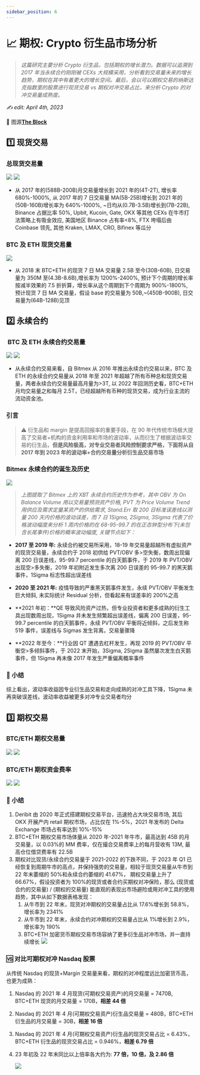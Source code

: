 ```yaml
---
sidebar_position: 6
---
```


# 📈 期权: Crypto 衍生品市场分析

> _这篇研究主要分析 Crypto 衍生品，包括期权的增长潜力。数据可以追溯到 2017 年当永续合约刚刚被 CEXs 大规模采用，分析看到交易量未来的增长趋势，期权在其中有着更大的增长空间。最后，会以可以期权交易的纳斯达克指数里的股票进行现货交易 vs 期权对冲交易占比，来分析 Crypto 的对冲交易量成熟度。_

_✍️ edit: April 4th, 2023_

🔰 图源[**The Block**](https://www.theblock.co/data/crypto-markets/spot)

## 1️⃣ 现货交易

### 总现货交易量

![](https://pbs.twimg.com/media/Fr6zLxJaUAEq9QB?format=png&name=4096x4096)
![](https://pbs.twimg.com/media/Fr6zMVNacAQZAqJ?format=png&name=4096x4096)

- 从 2017 年的(588B-200B)月交易量增长到 2021 年的(4T-2T), 增长率 680%-1000%, 从 2017 年的 7 日交易量 MA(5B-25B)增长到 2021 年的(50B-160B)增长率为 640%-1000%, ~日均从(0.7B-3.5B)增长到(7B-22B), Binance 占据比率 50%, Upbit, Kucoin, Gate, OKX 等其他 CEXs 在牛市打法策略上有吸金效应, 美国地区 Binance 占有率<8%, FTX 垮塌后由 Coinbase 领先, 其他 Kraken, LMAX, CRO, Bifinex 等瓜分

### BTC 及 ETH 现货交易量

![](https://pbs.twimg.com/media/Fr65AqLaMAAmIv_?format=jpg&name=4096x4096)

- 从 2018 末 BTC+ETH 的现货 7 日 MA 交易量 2.5B 至今(30B-60B), 日交易量为 350M 至(4.3B-8.6B),增长率为 1200%-2400%, 预计下个周期的增长率按减半效果的 7.5 折折算，增长率从这个周期到下个周期为 900%-1800%, 预计现货 7 日 MA 交易量，假设 base 的交易量为 50B,~(450B-900B), 日交易量为(64B-128B)见顶

## 2️⃣ 永续合约

###  BTC 及 ETH 永续合约交易量

![](https://pbs.twimg.com/media/Fr65jLzakAA-Tzf?format=png&name=4096x4096)
![](https://pbs.twimg.com/media/Fr65kETaEAAQl-x?format=png&name=4096x4096)

- 从永续合约交易来看，自 Bitmex 从 2016 年推出永续合约交易以来，BTC 及 ETH 的永续合约交易量从 2018 年至 2021 年超越了所有币种总和现货交易量，两者永续合约交易量最高月量为>3T, 以 2022 年回测历史看，BTC+ETH 月均交易量之和每月 2.5T，已经超越所有币种的现货交易，成为行业主流的流动资金池。

### 引言

> ⚠️ 衍生品和 margin 是提高回报率的重要手段，在 90 年代传统市场极大提高了交易者+机构的资金利用率和市场的波动率，从而衍生了根据波动率交易的衍生品，**但是风险极高，对专业交易者风险控制要求严格，下面将从自 2017 年到 2023 年的波动率+合约交易量分析衍生品交易市场**

### Bitmex 永续合约的诞生及历史

![](https://pbs.twimg.com/media/Fr66fXEaEAA2hnU?format=png&name=4096x4096)

> _上图提取了 Bitmex 上的 XBT 永续合约历史作为参考，其中 OBV 为 On Balance Volume 用以交易量预测资产价格, PVT 为 Price Volume Trend 用供应及需求定量某资产的供给需求, Stand.Err 取 200 日标准误差线以测量 200 天内价格的波动误差，而 7 日 1Sigma, 2Sigma, 3Sigma 代表了价格波动幅度来分析 1 周内价格的在 68-95-99.7 的在正态钟型分布下(未包含长尾事件)价格的概率波动幅度, 关键节点如下：_

- **2017 至 2019 年:** 永续合约被交易所采用，18-19 年交易量超越所有虚拟资产的现货交易量，永续合约于 2018 初供给 PVT/OBV 多>空失衡，数周出现偏离 200 日误差线，95-99.7 percentile 的白天鹅事件，于 2019 年 PVT/OBV 出现空>多失衡，2019 年初附近发生多次离 200 日误差的 95-99.7 的黑天鹅事件，1Sigma 标志性超出误差线
- **2020 至 2021 年:** 疫情导致的严重黑天鹅事件发生，永续 PVT/OBV 平衡发生巨大倾斜, 未实际统计 Residual 分析，但看起来有误差率的 200%之高

- **2021 年初：**QE 导致风险资产过热，但专业投资者和更多成熟的衍生工具出现数周出现，1Sigma 并未发生频繁超出误差线，偏离 200 日误差，95-99.7 percentile 的白天鹅事件，永续 PVT/OBV 平衡将近倾斜，之后发生称 519 事件，误差线与 Sigmas 发生背离，交易量骤降

- **2022 年至今：**行业因 QT 遭遇去杠杆发生，再现 2019 的 PVT/OBV 平衡空>多倾斜事件，于 2022 末开始，3Sigma, 2Sigma 虽然屡次发生白天鹅事件，但 1Sigma 再未像 2017 年发生严重偏离概率事件

### 📌 小结

综上看出，波动率收益因专业衍生品交易和走向成熟的对冲工具下降，1Sigma 未再突破误差线，波动率收益被更多对冲专业交易者均分

## 3️⃣ 期权交易

### BTC/ETH 期权交易量

![](https://pbs.twimg.com/media/Fr688zGaAAEDU3N?format=png&name=4096x4096)
![](https://pbs.twimg.com/media/Fr689uxakAAQYos?format=png&name=4096x4096)

### BTC/ETH 期权资金费率

![](https://pbs.twimg.com/media/Fr69af7aUAEETS_?format=jpg&name=4096x4096)
![](https://pbs.twimg.com/media/Fr69bcHakAAbO4r?format=jpg&name=4096x4096)

### 📌 小结

1. Deribit 由 2020 年正式搭建期权交易平台，迅速抢占大块交易市场, 其后 OKX 开展产内 retail 期权市场，占比仅在 1%-5%，2021 年发布的 Delta Exchange 市场占有率达到 10%-15%
2. BTC+ETH 期权交易市场体量从 2020 年-2021 年牛市，最高达到 45B 的月交易量，以 0.03%的 MM 费率，仅在撮合交易费率上的每月营收有 13M, 最高仓位借贷费率有 22.5B
3. 期权对比现货/永续合约交易量于 2021-2022 的下跌不同，于 2023 年 Q1 已经恢复到周期牛市的高点，并保持强势的交易量，相较于现货交易量从牛市到 22 年末萎缩的 50%和永续合约萎缩的 41.67%， 期权交易量上升了 66.67%，假设投资者为 100%的现货或者合约买期权对冲保险，那么 (现货或合约的交易量) / (期权的交易量) 能直观的表现出市场避险或用对冲工具的使用趋势，其中从如下数据表格发现：
   1. 从牛市到 22 年末，现货对冲期权的交易量占比从 17.6%增长到 58.8%，增长率为 2341%
   2. 从牛市到 22 年末，永续合约对冲期权的交易量占比从 1%增长到 2.9%，增长率为 190%
   3. BTC+ETH 加密货币期权交易市场容纳了更多衍生品对冲市场，并一直持续增长
      ![](/img/Blockchain/options-cn1.png)

### 🆚 对比可期权对冲 Nasdaq 股票

从传统 Nasdaq 的现货+Margin 交易量来看，期权的对冲程度远比加密货币高，也更为成熟：

1. Nasdaq 的 2021 年 4 月现货(可期权交易资产)的月交易量 = 7470B, BTC+ETH 现货的月交易量 = 170B，**相差 44 倍**
2. Nasdaq 的 2021 年 4 月(可期权交易资产)衍生品交易量 = 480B，BTC+ETH 衍生品的月交易量 = 30B，**相差 16 倍**
3. Nasdaq 的 2021 年 4 月(可期权交易资产)衍生品的现货交易占比 = 6.43%，BTC+ETH 衍生品的现货交易占比 = 0.946%，**相差 6.79 倍**
4. 23 年初及 22 年末同比以上倍率各大约为: **77 倍，10 倍，及 2.86 倍**

   ![](/img/Blockchain/options-cn2.png)
